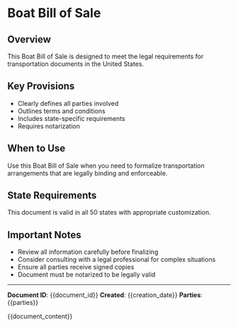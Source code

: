 # Boat Bill of Sale

## Overview
This Boat Bill of Sale is designed to meet the legal requirements for transportation documents in the United States.

## Key Provisions
- Clearly defines all parties involved
- Outlines terms and conditions
- Includes state-specific requirements
- Requires notarization

## When to Use
Use this Boat Bill of Sale when you need to formalize transportation arrangements that are legally binding and enforceable.

## State Requirements
This document is valid in all 50 states with appropriate customization.

## Important Notes
- Review all information carefully before finalizing
- Consider consulting with a legal professional for complex situations
- Ensure all parties receive signed copies
- Document must be notarized to be legally valid

---

**Document ID**: {{document_id}}
**Created**: {{creation_date}}
**Parties**: {{parties}}

{{document_content}}